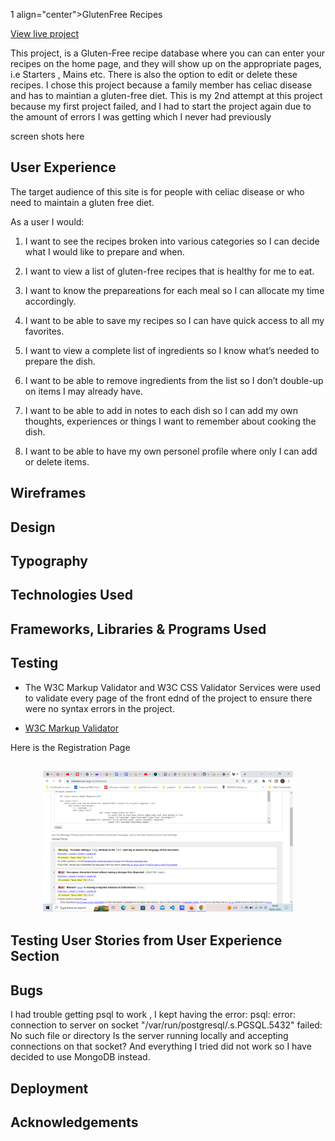 1 align="center">GlutenFree Recipes</h1>

[View live project]()

This project, is a Gluten-Free recipe database where you can can enter your recipes on the home page, and they will show up on the appropriate pages, i.e Starters , Mains etc.
There is also the option to edit or delete these recipes.
I chose this project because a family member has celiac disease and has to maintian a gluten-free diet. 
This is my 2nd attempt at this project because my first project failed, and I had to start the project again due to the amount of errors I was getting which I never had previously


screen shots here

## User Experience

The target audience of this site is for people with celiac disease or who need to maintain a gluten free diet.

As a user I would:

1. I want to see the recipes broken into various categories  so I can decide what I would like to prepare and when.

2. I want to view a list of gluten-free recipes that is healthy for me to eat.

3. I want to know the prepareations for each meal so I can allocate my time accordingly.

4. I want to be able to save my recipes so I can have quick access to all my favorites.

5. I want to view a complete list of ingredients so I  know what’s needed to prepare the dish.

6. I want to be able to remove ingredients from the list so I don’t double-up on items I may already
have.

7. I want to be able to add in notes to each dish so I can add my own thoughts, experiences or
things I want to remember about cooking the dish.

8. I want to be able to have my own personel profile where only I can add or delete items.


## Wireframes

## Design

## Typography



## Technologies Used



## Frameworks, Libraries & Programs Used



## Testing
 -  The W3C Markup Validator and W3C CSS Validator Services were used to validate every page of the front ednd of the project to ensure there were no syntax errors in the project.

  -   [W3C Markup Validator](https://jigsaw.w3.org/css-validator/#validate_by_input)

Here is the Registration Page
  <h2 align="center"><img src="static/img/registration.png" width="400px"></h2>




## Testing User Stories from User Experience Section





## Bugs
I had trouble getting psql to work , I kept having the error:
 psql: error: connection to server on socket "/var/run/postgresql/.s.PGSQL.5432" failed: No such file or directory
        Is the server running locally and accepting connections on that socket?
And everything I tried did not work so I have decided to use MongoDB instead.






## Deployment




## Acknowledgements




